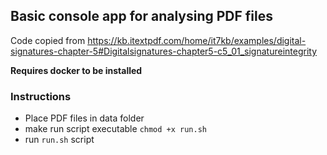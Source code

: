 ﻿## Basic console app for analysing PDF files

Code copied from https://kb.itextpdf.com/home/it7kb/examples/digital-signatures-chapter-5#Digitalsignatures-chapter5-c5_01_signatureintegrity

**Requires docker to be installed**

### Instructions

- Place PDF files in data folder
- make run script executable `chmod +x run.sh`
- run `run.sh` script